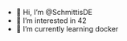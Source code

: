 - 👋 Hi, I’m @SchmittisDE
- 👀 I’m interested in 42
- 🌱 I’m currently learning docker

<!---
SchmittisDE/SchmittisDE is a ✨ special ✨ repository because its `README.md` (this file) appears on your GitHub profile.
You can click the Preview link to take a look at your changes.
--->
